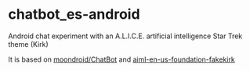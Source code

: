 # chatbot_es-android

Android chat experiment with an A.L.I.C.E. artificial intelligence Star Trek theme (Kirk)

It is based on [moondroid/ChatBot](https://github.com/moondroid/ChatBot) and [aiml-en-us-foundation-fakekirk](https://github.com/luisriverag/chatbout_kirk_en-aiml)
